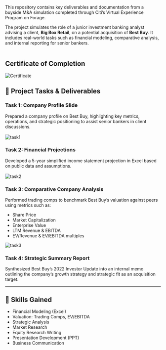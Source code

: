This repository contains key deliverables and documentation from a buyside M&A simulation completed through Citi’s Virtual Experience Program on Forage. <br/>

The project simulates the role of a junior investment banking analyst advising a client, **Big Box Retail**, on a potential acquisition of **Best Buy**. It includes real-world tasks such as financial modeling, comparative analysis, and internal reporting for senior bankers. <br/> 
<br/> 
## Certificate of Completion 
![Certificate](https://github.com/Shriyaak/Virtual_Internships/blob/550d475cb0105fe34fa87235083e1410ef1ab39d/CitiGroup/certificate.png)

## 📌 Project Tasks & Deliverables

### Task 1: Company Profile Slide
Prepared a company profile on Best Buy, highlighting key metrics, operations, and strategic positioning to assist senior bankers in client discussions. <br/>
<br/> 
![task1](https://github.com/Shriyaak/Virtual_Internships/blob/550d475cb0105fe34fa87235083e1410ef1ab39d/CitiGroup/submission1.png) 

### Task 2: Financial Projections
Developed a 5-year simplified income statement projection in Excel based on public data and assumptions. <br/>
<br/> 
![task2](https://github.com/Shriyaak/Virtual_Internships/blob/550d475cb0105fe34fa87235083e1410ef1ab39d/CitiGroup/submission2.png)

### Task 3: Comparative Company Analysis 
Performed trading comps to benchmark Best Buy’s valuation against peers using metrics such as: <br/>
- Share Price <br/>
- Market Capitalization <br/>
- Enterprise Value <br/>
- LTM Revenue & EBITDA <br/>
- EV/Revenue & EV/EBITDA multiples <br/> 
  
![task3](https://github.com/Shriyaak/Virtual_Internships/blob/main/CitiGroup/submission3.png)

### Task 4: Strategic Summary Report
Synthesized Best Buy’s 2022 Investor Update into an internal memo outlining the company’s growth strategy and strategic fit as an acquisition target.

---

## 🧠 Skills Gained
- Financial Modeling (Excel)
- Valuation: Trading Comps, EV/EBITDA
- Strategic Analysis
- Market Research
- Equity Research Writing
- Presentation Development (PPT)
- Business Communication
